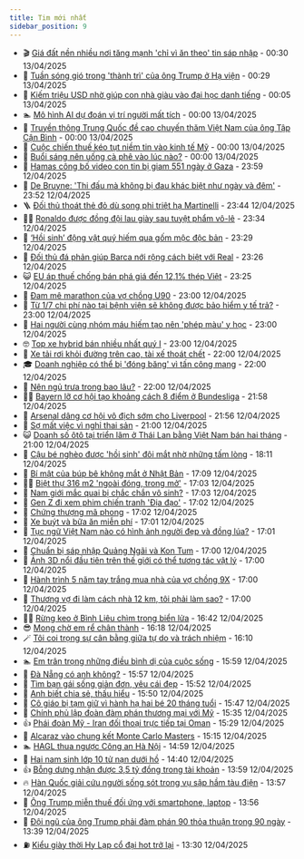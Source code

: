 ```yaml
---
title: Tim mới nhất
sidebar_position: 9
---
```


<!-- vnexpress-tin-moi-nhat:START -->
- 🎬 [Giá đất nền nhiều nơi tăng mạnh &#39;chỉ vì ăn theo&#39; tin sáp nhập](https://vnexpress.net/gia-dat-nen-nhieu-noi-tang-manh-chi-vi-an-theo-tin-sap-nhap-4872853.html) - 00:30 13/04/2025
- 🐎 [Tuần sóng gió trong &#39;thành trì&#39; của ông Trump ở Hạ viện](https://vnexpress.net/tuan-song-gio-trong-thanh-tri-cua-ong-trump-o-ha-vien-4872876.html) - 00:29 13/04/2025
- 🦍 [Kiếm triệu USD nhờ giúp con nhà giàu vào đại học danh tiếng](https://vnexpress.net/kiem-trieu-usd-nho-giup-con-nha-giau-vao-dai-hoc-danh-tieng-4872490.html) - 00:05 13/04/2025
- 🏊 [Mô hình AI dự đoán vị trí người mất tích](https://vnexpress.net/mo-hinh-ai-du-doan-vi-tri-nguoi-mat-tich-4873192.html) - 00:00 13/04/2025
- 🎊 [Truyền thông Trung Quốc đề cao chuyến thăm Việt Nam của ông Tập Cận Bình](https://vnexpress.net/truyen-thong-trung-quoc-de-cao-chuyen-tham-viet-nam-cua-ong-tap-can-binh-4873055.html) - 00:00 13/04/2025
- 🎃 [Cuộc chiến thuế kéo tụt niềm tin vào kinh tế Mỹ](https://vnexpress.net/cuoc-chien-thue-keo-tut-niem-tin-vao-kinh-te-my-4873044.html) - 00:00 13/04/2025
- 🧰 [Buổi sáng nên uống cà phê vào lúc nào?](https://vnexpress.net/buoi-sang-nen-uong-ca-phe-vao-luc-nao-4872618.html) - 00:00 13/04/2025
- 🔭 [Hamas công bố video con tin bị giam 551 ngày ở Gaza](https://vnexpress.net/hamas-cong-bo-video-con-tin-bi-giam-551-ngay-o-gaza-4873294.html) - 23:59 12/04/2025
- 🫶 [De Bruyne: &#39;Thi đấu mà không bị đau khác biệt như ngày và đêm&#39;](https://vnexpress.net/de-bruyne-thi-dau-ma-khong-bi-dau-khac-biet-nhu-ngay-va-dem-4873295.html) - 23:52 12/04/2025
- 🪜 [Đối thủ thoát thẻ đỏ dù song phi triệt hạ Martinelli](https://vnexpress.net/doi-thu-thoat-the-do-du-song-phi-triet-ha-martinelli-4873293.html) - 23:44 12/04/2025
- 👨‍🏫 [Ronaldo được đồng đội lau giày sau tuyệt phẩm vô-lê](https://vnexpress.net/ronaldo-duoc-dong-doi-lau-giay-sau-tuyet-pham-vo-le-4873291.html) - 23:34 12/04/2025
- 🎊 [‘Hồi sinh’ động vật quý hiếm qua gốm mộc độc bản](https://vnexpress.net/hoi-sinh-dong-vat-quy-hiem-qua-gom-moc-doc-ban-4871866.html) - 23:29 12/04/2025
- 🎊 [Đối thủ đá phản giúp Barca nới rộng cách biệt với Real](https://vnexpress.net/doi-thu-da-phan-giup-barca-noi-rong-cach-biet-voi-real-4873292.html) - 23:26 12/04/2025
- 😺 [EU áp thuế chống bán phá giá đến 12,1% thép Việt](https://vnexpress.net/eu-ap-thue-chong-ban-pha-gia-den-12-1-thep-viet-4873287.html) - 23:25 12/04/2025
- 🐘 [Đam mê marathon của vợ chồng U90](https://vnexpress.net/dam-me-marathon-cua-vo-chong-u90-4873240.html) - 23:00 12/04/2025
- 🌁 [Từ 1/7 chi phí nào tại bệnh viện sẽ không được bảo hiểm y tế trả?](https://vnexpress.net/tu-1-7-truong-hop-nao-khong-duoc-huong-bao-hiem-y-te-4872671.html) - 23:00 12/04/2025
- 🐲 [Hai người cùng nhóm máu hiếm tạo nên &#39;phép màu&#39; y học](https://vnexpress.net/hai-nguoi-cung-nhom-mau-hiem-tao-nen-phep-mau-y-hoc-4871518.html) - 23:00 12/04/2025
- 🤓 [Top xe hybrid bán nhiều nhất quý I](https://vnexpress.net/oto-xe-may/v-car/doanh-so/top-xe-hybrid-ban-nhieu-nhat-quy-i-4873191.html) - 23:00 12/04/2025
- 💪 [Xe tải rơi khỏi đường trên cao, tài xế thoát chết](https://vnexpress.net/xe-tai-roi-khoi-duong-tren-cao-tai-xe-thoat-chet-4873146.html) - 22:00 12/04/2025
- 🎓 [Doanh nghiệp có thể bị &#39;đóng băng&#39; vì tấn công mạng](https://vnexpress.net/doanh-nghiep-co-the-bi-dong-bang-vi-tan-cong-mang-4872936.html) - 22:00 12/04/2025
- 🫣 [Nên ngủ trưa trong bao lâu?](https://vnexpress.net/nen-ngu-trua-trong-bao-lau-4872467.html) - 22:00 12/04/2025
- 🧑‍💻 [Bayern lỡ cơ hội tạo khoảng cách 8 điểm ở Bundesliga](https://vnexpress.net/bayern-lo-co-hoi-tao-khoang-cach-8-diem-o-bundesliga-4873290.html) - 21:58 12/04/2025
- 🐲 [Arsenal dâng cơ hội vô địch sớm cho Liverpool](https://vnexpress.net/arsenal-dang-co-hoi-vo-dich-som-cho-liverpool-4873289.html) - 21:56 12/04/2025
- 🌝 [Sợ mất việc vì nghỉ thai sản](https://vnexpress.net/so-mat-viec-vi-nghi-thai-san-4872991.html) - 21:00 12/04/2025
- 😺 [Doanh số ôtô tại triển lãm ở Thái Lan bằng Việt Nam bán hai tháng](https://vnexpress.net/doanh-so-oto-tai-trien-lam-o-thai-lan-bang-viet-nam-ban-hai-thang-4873085.html) - 21:00 12/04/2025
- 🐎 [Cậu bé nghèo được &#39;hồi sinh&#39; đôi mắt nhờ những tấm lòng](https://vnexpress.net/cau-be-ngheo-duoc-hoi-sinh-doi-mat-nho-nhung-tam-long-4871432.html) - 18:11 12/04/2025
- 🎡 [Bí mật của búp bê không mắt ở Nhật Bản](https://vnexpress.net/bi-mat-cua-bup-be-khong-mat-o-nhat-ban-4873180.html) - 17:09 12/04/2025
- 👨‍🏫 [Biệt thự 316 m2 &#39;ngoài đóng, trong mở&#39;](https://vnexpress.net/biet-thu-316-m2-ngoai-dong-trong-mo-4873230.html) - 17:03 12/04/2025
- 🦆 [Nam giới mắc quai bị chắc chắn vô sinh?](https://vnexpress.net/nam-gioi-mac-quai-bi-chac-chan-vo-sinh-4872471.html) - 17:03 12/04/2025
- 🚦 [Gen Z đi xem phim chiến tranh &#39;Địa đạo&#39;](https://vnexpress.net/gen-z-di-xem-phim-chien-tranh-dia-dao-4873064.html) - 17:02 12/04/2025
- 💫 [Chứng thượng mã phong](https://vnexpress.net/chung-thuong-ma-phong-4872473.html) - 17:02 12/04/2025
- 🎉 [Xe buýt và bữa ăn miễn phí](https://vnexpress.net/xe-buyt-va-bua-an-mien-phi-4873280.html) - 17:01 12/04/2025
- 🌋 [Tục ngữ Việt Nam nào có hình ảnh người đẹp và đồng lúa?](https://vnexpress.net/duoi-hinh-bat-chu-thanh-ngu-tuc-ngu-tuc-ngu-viet-nam-nao-co-hinh-anh-nguoi-dep-va-dong-lua-4872661.html) - 17:01 12/04/2025
- 🤖 [Chuẩn bị sáp nhập Quảng Ngãi và Kon Tum](https://vnexpress.net/chuan-bi-sap-nhap-quang-ngai-va-kon-tum-4873249.html) - 17:00 12/04/2025
- 🦏 [Ảnh 3D nổi đầu tiên trên thế giới có thể tương tác vật lý](https://vnexpress.net/anh-3d-noi-dau-tien-tren-the-gioi-co-the-tuong-tac-vat-ly-4873174.html) - 17:00 12/04/2025
- 🦩 [Hành trình 5 năm tay trắng mua nhà của vợ chồng 9X](https://vnexpress.net/kinh-nghiem-vay-mua-nha-hanh-trinh-5-nam-tay-trang-mua-nha-cua-vo-chong-9x-4873160.html) - 17:00 12/04/2025
- 👺 [Thương vợ đi làm cách nhà 12 km, tôi phải làm sao?](https://vnexpress.net/thuong-vo-di-lam-cach-nha-12-km-toi-phai-lam-sao-4870618.html) - 17:00 12/04/2025
- 🧑‍🏫 [Rừng keo ở Bình Liêu chìm trong biển lửa](https://vnexpress.net/rung-keo-o-binh-lieu-chim-trong-bien-lua-4873283.html) - 16:42 12/04/2025
- 😎 [Mong chờ em rể chân thành](https://vnexpress.net/mong-cho-em-re-chan-thanh-4873196.html) - 16:18 12/04/2025
- 🪄 [Tôi coi trọng sự cân bằng giữa tự do và trách nhiệm](https://vnexpress.net/toi-coi-trong-su-can-bang-giua-tu-do-va-trach-nhiem-4873199.html) - 16:10 12/04/2025
- 🏊 [Em trân trọng những điều bình dị của cuộc sống](https://vnexpress.net/em-tran-trong-nhung-dieu-binh-di-cua-cuoc-song-4873198.html) - 15:59 12/04/2025
- 💃 [Đà Nẵng có anh không?](https://vnexpress.net/da-nang-co-anh-khong-4873201.html) - 15:57 12/04/2025
- 🦆 [Tìm bạn gái sống giản đơn, yêu cái đẹp](https://vnexpress.net/tim-ban-gai-song-gian-don-yeu-cai-dep-4873200.html) - 15:52 12/04/2025
- 🎊 [Anh biết chia sẻ, thấu hiểu](https://vnexpress.net/anh-biet-chia-se-thau-hieu-4873204.html) - 15:50 12/04/2025
- 👺 [Cô giáo bị tạm giữ vì hành hạ hai bé 20 tháng tuổi](https://vnexpress.net/co-giao-bi-tam-giu-vi-hanh-ha-hai-be-20-thang-tuoi-4873269.html) - 15:47 12/04/2025
- 🎡 [Chính phủ lập đoàn đàm phán thương mại với Mỹ](https://vnexpress.net/chinh-phu-lap-doan-dam-phan-thuong-mai-voi-my-4873266.html) - 15:35 12/04/2025
- 👍 [Phái đoàn Mỹ - Iran đối thoại trực tiếp tại Oman](https://vnexpress.net/phai-doan-my-iran-doi-thoai-truc-tiep-tai-oman-4873244.html) - 15:29 12/04/2025
- 🐎 [Alcaraz vào chung kết Monte Carlo Masters](https://vnexpress.net/alcaraz-vao-chung-ket-monte-carlo-masters-4873268.html) - 15:15 12/04/2025
- 🏊 [HAGL thua ngược Công an Hà Nội](https://vnexpress.net/hagl-thua-nguoc-cong-an-ha-noi-4873267.html) - 14:59 12/04/2025
- 🦩 [Hai nam sinh lớp 10 tử nạn dưới hồ](https://vnexpress.net/hai-nam-sinh-lop-10-tu-nan-duoi-ho-4873254.html) - 14:40 12/04/2025
- 👍 [Bỗng dưng nhận được 3,5 tỷ đồng trong tài khoản](https://vnexpress.net/bong-dung-nhan-duoc-3-5-ty-dong-trong-tai-khoan-4873248.html) - 13:59 12/04/2025
- 🔥 [Hàn Quốc giải cứu người sống sót trong vụ sập hầm tàu điện](https://vnexpress.net/han-quoc-giai-cuu-nguoi-song-sot-trong-vu-sap-ham-tau-dien-4873222.html) - 13:57 12/04/2025
- 💄 [Ông Trump miễn thuế đối ứng với smartphone, laptop](https://vnexpress.net/ong-trump-mien-thue-doi-ung-voi-smartphone-laptop-chip-nho-4873251.html) - 13:56 12/04/2025
- 🤡 [Đội ngũ của ông Trump phải đàm phán 90 thỏa thuận trong 90 ngày](https://vnexpress.net/doi-ngu-cua-ong-trump-phai-dam-phan-90-thoa-thuan-trong-90-ngay-4873235.html) - 13:39 12/04/2025
- ⛽️ [Kiểu giày thời Hy Lạp cổ đại hot trở lại](https://vnexpress.net/kieu-giay-thoi-hy-lap-co-dai-hot-tro-lai-4873116.html) - 13:30 12/04/2025<!-- vnexpress-tin-moi-nhat:END -->
